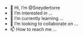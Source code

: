 - 👋 Hi, I’m @Sneydertorre
- 👀 I’m interested in ...
- 🌱 I’m currently learning ...
- 💞️ I’m looking to collaborate on ...
- 📫 How to reach me ...

<!---
Sneydertorre/Sneydertorre is a ✨ special ✨ repository because its `README.md` (this file) appears on your GitHub profile.
You can click the Preview link to take a look at your changes.
--->
